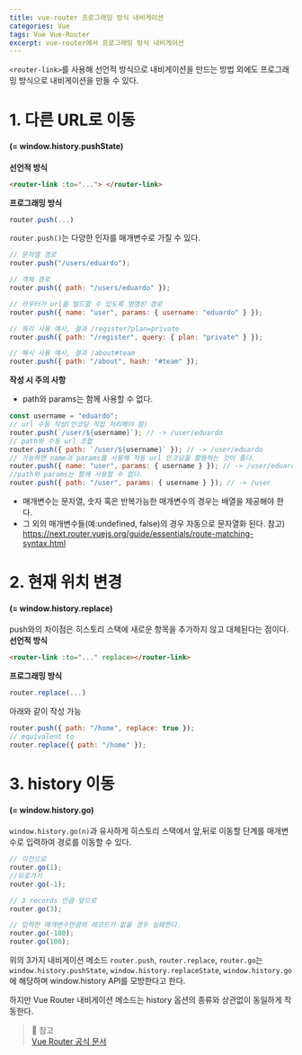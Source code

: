 ```yaml
---
title: vue-router 프로그래밍 방식 내비게이션
categories: Vue
tags: Vue Vue-Router
excerpt: vue-router에서 프로그래밍 방식 내비게이션
---
```


`<router-link>`를 사용해 선언적 방식으로 내비게이션을 만드는 방법 외에도 프로그래밍 방식으로 내비게이션을 만들 수 있다.  

# 1. 다른 URL로 이동

#### (= window.history.pushState)

**선언적 방식**  

```html
<router-link :to="..."> </router-link>
```

**프로그래밍 방식**  

```js
router.push(...)
```

`router.push()`는 다양한 인자를 매개변수로 가질 수 있다.  

```js
// 문자열 경로
router.push("/users/eduardo");

// 객체 경로
router.push({ path: "/users/eduardo" });

// 라우터가 url을 빌드할 수 있도록 명명된 경로
router.push({ name: "user", params: { username: "eduardo" } });

// 쿼리 사용 예시, 결과 /register?plan=private
router.push({ path: "/register", query: { plan: "private" } });

// 해시 사용 예시, 결과 /about#team
router.push({ path: "/about", hash: "#team" });
```

**작성 시 주의 사항**  

- path와 params는 함께 사용할 수 없다.

```js
const username = "eduardo";
// url 수동 작성(인코딩 직접 처리해야 함)
router.push(`/user/${username}`); // -> /user/eduardo
// path와 수동 url 조합
router.push({ path: `/user/${username}` }); // -> /user/eduardo
// 가능하면 name과 params를 사용해 자동 url 인코딩을 활용하는 것이 좋다.
router.push({ name: "user", params: { username } }); // -> /user/eduardo
//path와 params는 함께 사용할 수 없다.
router.push({ path: "/user", params: { username } }); // -> /user
```

- 매개변수는 문자열, 숫자 혹은 반복가능한 매개변수의 경우는 배열을 제공해야 한다.
- 그 외의 매개변수들(예:undefined, false)의 경우 자동으로 문자열화 된다.
  참고) https://next.router.vuejs.org/guide/essentials/route-matching-syntax.html  

# 2. 현재 위치 변경

#### (= window.history.replace)

push와의 차이점은 히스토리 스택에 새로운 항목을 추가하지 않고 대체된다는 점이다.  
**선언적 방식**  

```html
<router-link :to="..." replace></router-link>
```

**프로그래밍 방식**  

```js
router.replace(...)
```

아래와 같이 작성 가능  

```js
router.push({ path: "/home", replace: true });
// equivalent to
router.replace({ path: "/home" });
```

# 3. history 이동

#### (= window.history.go)

`window.history.go(n)`과 유사하게 히스토리 스택에서 앞,뒤로 이동할 단계를 매개변수로 입력하여 경로를 이동할 수 있다.  

```js
// 이전으로
router.go(1);
//뒤로가기
router.go(-1);

// 3 records 만큼 앞으로
router.go(3);

// 입력한 매개변수만큼의 레코드가 없을 경우 실패한다.
router.go(-100);
router.go(100);
```

위의 3가지 내비게이션 메소드 `router.push`, `router.replace`, `router.go`는 `window.history.pushState`, `window.history.replaceState`, `window.history.go`에 해당하며 window.history API를 모방한다고 한다.  

하지만 Vue Router 내비게이션 메소드는 history 옵션의 종류와 상관없이 동일하게 작동한다.  

> 📖 참고  
> [Vue Router 공식 문서](https://next.router.vuejs.org/guide/)
